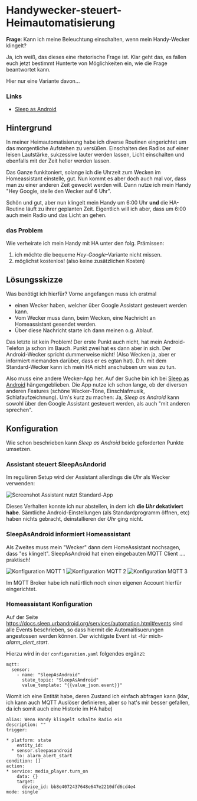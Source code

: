 # Handywecker-steuert-Heimautomatisierung

**Frage**: Kann ich meine Beleuchtung einschalten, wenn mein Handy-Wecker klingelt?

Ja, ich weiß, das dieses eine rhetorische Frage ist. Klar geht das, es fallen euch jetzt bestimmt Hunterte von Möglichkeiten ein,
wie die Frage beantwortet kann.

Hier nur eine Variante davon...

### Links

* [Sleep as Android](https://sleep.urbandroid.org/)

## Hintergrund

In meiner Heimautomatisierung habe ich diverse Routinen eingerichtet um das morgentliche Aufstehen zu versüßen. Einschalten des Radios
auf einer leisen Lautstärke, sukzessive lauter werden lassen, Licht einschalten und ebenfalls mit der Zeit heller werden lassen.

Das Ganze funkitoniert, solange ich die Uhrzeit zum Wecken im Homeassistant einstelle, gut. Nun kommt es aber doch auch mal vor, dass man
zu einer anderen Zeit geweckt werden will. Dann nutze ich mein Handy "Hey Google, stelle den Wecker auf 6 Uhr".

Schön und gut, aber nun klingelt mein Handy um 6:00 Uhr **und** die HA-Routine läuft zu ihrer geplanten Zeit. Eigentlich will ich aber, dass
um 6:00 auch mein Radio und das Licht an gehen.

### das Problem

Wie verheirate ich mein Handy mit HA unter den folg. Prämissen:

1. ich möchte die bequeme *Hey-Google*-Variante nicht missen.
2. möglichst kostenlos! (also keine zusätzlichen Kosten)

## Lösungsskizze

Was benötigt ich hierfür? Vorne angefangen muss ich erstmal

* einen Wecker haben, welcher über Google Assistant gesteuert werden kann.
* Vom Wecker muss dann, beim Wecken, eine Nachricht an Homeassistant gesendet werden.
* Über diese Nachricht starte ich dann meinen o.g. Ablauf.

Das letzte ist kein Problem! Der erste Punkt auch nicht, hat mein Android-Telefon ja schon im Bauch. Punkt zwei hat es dann aber in sich. Der Android-Wecker
spricht dummerweise nicht! (Also Wecken ja, aber er informiert niemanden darüber, dass er es egtan hat). D.h. mit dem Standard-Wecker kann ich mein HA nicht
anschubsen um was zu tun.

Also muss eine andere Wecker-App her. Auf der Suche bin ich bei [Sleep as Android](https://sleep.urbandroid.org/) hängengeblieben. Die App nutze ich schon
lange, ob der diversen anderen Features (schöne Wecker-Töne, Einschlafmusik, Schlafaufzeichnung). Um's kurz zu machen:
Ja, *Sleep as Android* kann sowohl über den Google Assistant gesteuert werden, als auch "mit anderen sprechen".

## Konfiguration

Wie schon beschrieben kann *Sleep as Android* beide geforderten Punkte umsetzen.

### Assistant steuert SleepAsAndorid

Im regulären Setup wird der Assistant allerdings die *Uhr* als Wecker verwenden:

![Screenshot Assistant nutzt Standard-App](Assistant-Wecker1.png)

Dieses Verhalten konnte ich nur abstellen, in dem ich **die *Uhr* dekativiert habe**. Sämtliche Android-Einstellungen (als Standardprogramm öffnen, etc) haben
nichts gebracht, deinstallieren der *Uhr* ging nicht.

### SleepAsAndroid informiert Homeassistant

Als Zweites muss mein "Wecker" dann dem HomeAssistant nochsagen, dass "es klingelt". SleepAsAndroid hat einen eingebauten MQTT Client .... praktisch!

![Konfiguration MQTT 1](SleepAsAndroid-Config1.png)
![Konfiguration MQTT 2](SleepAsAndroid-Config2.png)
![Konfiguration MQTT 3](SleepAsAndroid-Config3.png)

Im MQTT Broker habe ich natürtlich noch einen eigenen Account hierfür eingerichtet.

### Homeassistant Konfiguration

Auf der Seite <https://docs.sleep.urbandroid.org/services/automation.html#events> sind alle Events beschrieben, so dass hiermit die Automaitisuerungen
angestossen werden können. Der wichtigste Event ist -für mich- *alarm_alert_start*.

Hierzu wird in der `configuration.yaml` folgendes ergänzt:

```
mqtt:
  sensor:
    - name: "SleepAsAndroid"
      state_topic: "SleepAsAndroid"
      value_template: "{{value_json.event}}"

```

Womit ich eine Entität habe, deren Zustand ich einfach abfragen kann (klar, ich kann auch MQTT Auslöser definieren, aber so hat's mir besser gefallen,
da ich somit auch eine Historie im HA habe)

```
alias: Wenn Handy klingelt schalte Radio ein
description: ""
trigger:

* platform: state
    entity_id:
  * sensor.sleepasandroid
    to: alarm_alert_start
condition: []
action:
* service: media_player.turn_on
    data: {}
    target:
      device_id: bb8e4072437648e647e2210dfd6cd4e4
mode: single
```
